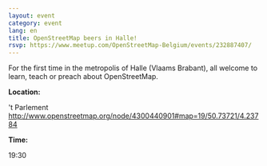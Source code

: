```yaml
---
layout: event
category: event
lang: en
title: OpenStreetMap beers in Halle!
rsvp: https://www.meetup.com/OpenStreetMap-Belgium/events/232887407/
---
```

For the first time in the metropolis of Halle (Vlaams Brabant), all welcome to learn, teach or preach about OpenStreetMap.

**Location:**

't Parlement  
<http://www.openstreetmap.org/node/4300440901#map=19/50.73721/4.23784>

**Time:**

19:30
